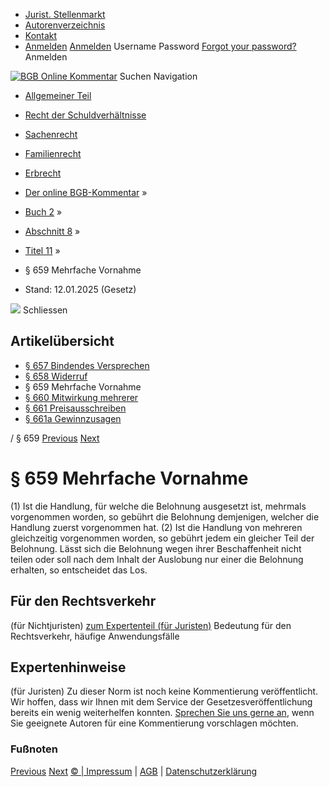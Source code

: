   * [Jurist. Stellenmarkt](https://bgb.kommentar.de/Buch-2/Abschnitt-8/Titel-11/</job-board> "Jurist. Stellenmarkt")
  * [Autorenverzeichnis](https://bgb.kommentar.de/Buch-2/Abschnitt-8/Titel-11/</Autorenverzeichnis> "Autorenverzeichnis")
  * [Kontakt](https://bgb.kommentar.de/Buch-2/Abschnitt-8/Titel-11/</Kontakt>)
  * [Anmelden](https://bgb.kommentar.de/Buch-2/Abschnitt-8/Titel-11/<#login> "show login form") [Anmelden](https://bgb.kommentar.de/Buch-2/Abschnitt-8/Titel-11/<#> "hide login form") Username Password
[Forgot your password?](https://bgb.kommentar.de/Buch-2/Abschnitt-8/Titel-11/</user/forgotpassword>) Anmelden 


[![BGB Online Kommentar](https://bgb.kommentar.de/extension/bgb/design/bgb/images/logo.png)](https://bgb.kommentar.de/Buch-2/Abschnitt-8/Titel-11/</> "BGB Online Kommentar")
Suchen
Navigation
  * [Allgemeiner Teil](https://bgb.kommentar.de/Buch-2/Abschnitt-8/Titel-11/</Buch-1>)
  * [Recht der Schuldverhältnisse](https://bgb.kommentar.de/Buch-2/Abschnitt-8/Titel-11/</Buch-2>)
  * [Sachenrecht](https://bgb.kommentar.de/Buch-2/Abschnitt-8/Titel-11/</Buch-3>)
  * [Familienrecht](https://bgb.kommentar.de/Buch-2/Abschnitt-8/Titel-11/</Buch-4>)
  * [Erbrecht](https://bgb.kommentar.de/Buch-2/Abschnitt-8/Titel-11/</Buch-5>)


  * [Der online BGB-Kommentar](https://bgb.kommentar.de/Buch-2/Abschnitt-8/Titel-11/</>) »
  * [Buch 2](https://bgb.kommentar.de/Buch-2/Abschnitt-8/Titel-11/</Buch-2>) »
  * [Abschnitt 8](https://bgb.kommentar.de/Buch-2/Abschnitt-8/Titel-11/</Buch-2/Abschnitt-8>) »
  * [Titel 11](https://bgb.kommentar.de/Buch-2/Abschnitt-8/Titel-11/</Buch-2/Abschnitt-8/Titel-11>) »
  * § 659 Mehrfache Vornahme 
  * Stand: 12.01.2025 (Gesetz) 


![](https://vg01.met.vgwort.de/na/1c9909529ead4f509072c06d9081a7d5)
Schliessen 
## Artikelübersicht
  * [ § 657 Bindendes Versprechen ](https://bgb.kommentar.de/Buch-2/Abschnitt-8/Titel-11/</Buch-2/Abschnitt-8/Titel-11/Bindendes-Versprechen>)
  * [ § 658 Widerruf ](https://bgb.kommentar.de/Buch-2/Abschnitt-8/Titel-11/</Buch-2/Abschnitt-8/Titel-11/Widerruf>)
  * § 659 Mehrfache Vornahme 
  * [ § 660 Mitwirkung mehrerer ](https://bgb.kommentar.de/Buch-2/Abschnitt-8/Titel-11/</Buch-2/Abschnitt-8/Titel-11/Mitwirkung-mehrerer>)
  * [ § 661 Preisausschreiben ](https://bgb.kommentar.de/Buch-2/Abschnitt-8/Titel-11/</Buch-2/Abschnitt-8/Titel-11/Preisausschreiben>)
  * [ § 661a Gewinnzusagen ](https://bgb.kommentar.de/Buch-2/Abschnitt-8/Titel-11/</Buch-2/Abschnitt-8/Titel-11/Gewinnzusagen>)


/ § 659 
[Previous](https://bgb.kommentar.de/Buch-2/Abschnitt-8/Titel-11/</Buch-2/Abschnitt-8/Titel-11/Widerruf> "§ 658 Widerruf") [Next](https://bgb.kommentar.de/Buch-2/Abschnitt-8/Titel-11/</Buch-2/Abschnitt-8/Titel-11/Mitwirkung-mehrerer> "§ 660 Mitwirkung mehrerer")
# § 659 Mehrfache Vornahme
(1) Ist die Handlung, für welche die Belohnung ausgesetzt ist, mehrmals vorgenommen worden, so gebührt die Belohnung demjenigen, welcher die Handlung zuerst vorgenommen hat.
(2) Ist die Handlung von mehreren gleichzeitig vorgenommen worden, so gebührt jedem ein gleicher Teil der Belohnung. Lässt sich die Belohnung wegen ihrer Beschaffenheit nicht teilen oder soll nach dem Inhalt der Auslobung nur einer die Belohnung erhalten, so entscheidet das Los.
## Für den Rechtsverkehr 
(für Nichtjuristen)
[zum Expertenteil (für Juristen)](https://bgb.kommentar.de/Buch-2/Abschnitt-8/Titel-11/<#expertenhinweise>)
Bedeutung für den Rechtsverkehr, häufige Anwendungsfälle
## Expertenhinweise
(für Juristen)
Zu dieser Norm ist noch keine Kommentierung veröffentlicht. Wir hoffen, dass wir Ihnen mit dem Service der Gesetzesveröffentlichung bereits ein wenig weiterhelfen konnten. [Sprechen Sie uns gerne an](https://bgb.kommentar.de/Buch-2/Abschnitt-8/Titel-11/</Kontakt>), wenn Sie geeignete Autoren für eine Kommentierung vorschlagen möchten. 
### Fußnoten
[Previous](https://bgb.kommentar.de/Buch-2/Abschnitt-8/Titel-11/</Buch-2/Abschnitt-8/Titel-11/Widerruf> "§ 658 Widerruf") [Next](https://bgb.kommentar.de/Buch-2/Abschnitt-8/Titel-11/</Buch-2/Abschnitt-8/Titel-11/Mitwirkung-mehrerer> "§ 660 Mitwirkung mehrerer")
[© | Impressum](https://bgb.kommentar.de/Buch-2/Abschnitt-8/Titel-11/</Kontakt>) | [AGB](https://bgb.kommentar.de/Buch-2/Abschnitt-8/Titel-11/</AGB>) | [Datenschutzerklärung](https://bgb.kommentar.de/Buch-2/Abschnitt-8/Titel-11/</Datenschutzerklaerung-fuer-Leser>)
